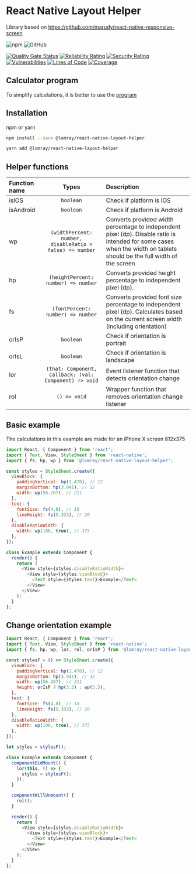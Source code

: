 # React Native Layout Helper
Library based on https://github.com/marudy/react-native-responsive-screen

![npm](https://img.shields.io/npm/v/@lomray/react-native-layout-helper)
![GitHub](https://img.shields.io/github/license/Lomray-Software/react-native-layout-helper)

[![Quality Gate Status](https://sonarcloud.io/api/project_badges/measure?project=react-native-layout-helper&metric=alert_status)](https://sonarcloud.io/summary/new_code?id=react-native-layout-helper)
[![Reliability Rating](https://sonarcloud.io/api/project_badges/measure?project=react-native-layout-helper&metric=reliability_rating)](https://sonarcloud.io/summary/new_code?id=react-native-layout-helper)
[![Security Rating](https://sonarcloud.io/api/project_badges/measure?project=react-native-layout-helper&metric=security_rating)](https://sonarcloud.io/summary/new_code?id=react-native-layout-helper)
[![Vulnerabilities](https://sonarcloud.io/api/project_badges/measure?project=react-native-layout-helper&metric=vulnerabilities)](https://sonarcloud.io/summary/new_code?id=react-native-layout-helper)
[![Lines of Code](https://sonarcloud.io/api/project_badges/measure?project=react-native-layout-helper&metric=ncloc)](https://sonarcloud.io/summary/new_code?id=react-native-layout-helper)
[![Coverage](https://sonarcloud.io/api/project_badges/measure?project=react-native-layout-helper&metric=coverage)](https://sonarcloud.io/summary/new_code?id=react-native-layout-helper)

## Calculator program
To simplify calculations, it is better to use the [program](https://github.com/danial031193/rn-size-calculator/releases)

## Installation

npm or yarn
```sh
npm install --save @lomray/react-native-layout-helper

yarn add @lomray/react-native-layout-helper
```

## Helper functions
| Function name| Types | Description |
|:----|:-----:|:----------|
| isIOS | `boolean` | Check if platform is IOS |
| isAndroid | `boolean` | Check if platform is Android |
| wp | `(widthPercent: number, disableRatio = false) => number` | Converts provided width percentage to independent pixel (dp). Disable ratio is intended for some cases when the width on tablets should be the full width of the screen |
| hp | `(heightPercent: number) => number` | Converts provided height percentage to independent pixel (dp). |
| fs | `(fontPercent: number) => number` | Converts provided font size percentage to independent pixel (dp). Calculates based on the current screen width (including orientation)|
| orIsP | `boolean` | Check if orientation is portrait |
| orIsL | `boolean` | Check if orientation is landscape |
| lor | `(that: Component, callback: (val: Component) => void` | Event listener function that detects orientation change |
| rol | `() => void` | Wrapper function that removes orientation change listener |

## Basic example

The calculations in this example are made for an iPhone X screen 812x375

```js
import React, { Component } from 'react';
import { Text, View, StyleSheet } from 'react-native';
import { fs, hp, wp } from '@lomray/react-native-layout-helper';

const styles = StyleSheet.create({
  viewBlock: {
    paddingVertical: hp(1.478), // 12
    marginBottom: hp(3.941), // 32
    width: wp(56.267), // 211
  },
  text: {
    fontSize: fs(4.8), // 18
    lineHeight: fs(5.333), // 20
  },
  disableRatioWidth: {
    width: wp(100, true), // 375
  },
});

class Example extends Component {
  render() {
    return (
      <View style={styles.disableRatioWidth}>
        <View style={styles.viewBlock}>
          <Text style={styles.text}>Example</Text>
        </View>
      </View>
    );
  }
};
```
## Change orientation example
```js
import React, { Component } from 'react';
import { Text, View, StyleSheet } from 'react-native';
import { fs, hp, wp, lor, rol, orIsP } from '@lomray/react-native-layout-helper';

const stylesF = () => StyleSheet.create({
  viewBlock: {
    paddingVertical: hp(1.478), // 12
    marginBottom: hp(3.941), // 32
    width: wp(56.267), // 211
    height: orIsP ? hp(3.5) : wp(5.5),
  },
  text: {
    fontSize: fs(4.8), // 18
    lineHeight: fs(5.333), // 20
  },
  disableRatioWidth: {
    width: wp(100, true), // 375
  },
});

let styles = stylesF();

class Example extends Component {
  componentDidMount() {
    lor(this, () => {
      styles = stylesF();
    });
  }

  componentWillUnmount() {
    rol();
  }

  render() {
    return (
      <View style={styles.disableRatioWidth}>
        <View style={styles.viewBlock}>
          <Text style={styles.text}>Example</Text>
        </View>
      </View>
    );
  }
};

```
